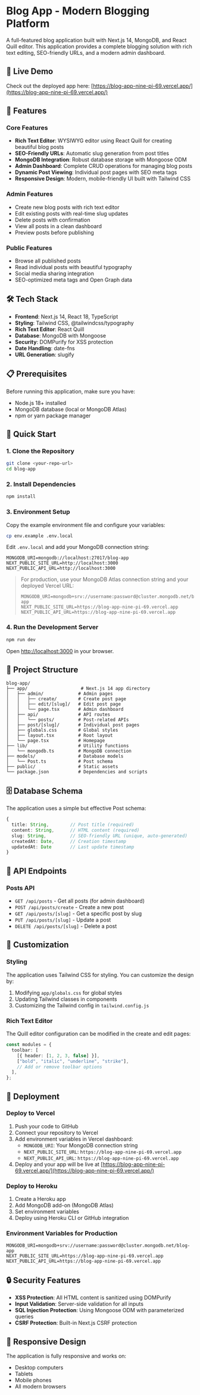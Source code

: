 # Blog App - Modern Blogging Platform

A full-featured blog application built with Next.js 14, MongoDB, and React Quill editor. This application provides a complete blogging solution with rich text editing, SEO-friendly URLs, and a modern admin dashboard.

## 🚀 Live Demo

Check out the deployed app here: [https://blog-app-nine-pi-69.vercel.app/](https://blog-app-nine-pi-69.vercel.app/)

## 🚀 Features

### Core Features

- **Rich Text Editor**: WYSIWYG editor using React Quill for creating beautiful blog posts
- **SEO-Friendly URLs**: Automatic slug generation from post titles
- **MongoDB Integration**: Robust database storage with Mongoose ODM
- **Admin Dashboard**: Complete CRUD operations for managing blog posts
- **Dynamic Post Viewing**: Individual post pages with SEO meta tags
- **Responsive Design**: Modern, mobile-friendly UI built with Tailwind CSS

### Admin Features

- Create new blog posts with rich text editor
- Edit existing posts with real-time slug updates
- Delete posts with confirmation
- View all posts in a clean dashboard
- Preview posts before publishing

### Public Features

- Browse all published posts
- Read individual posts with beautiful typography
- Social media sharing integration
- SEO-optimized meta tags and Open Graph data

## 🛠️ Tech Stack

- **Frontend**: Next.js 14, React 18, TypeScript
- **Styling**: Tailwind CSS, @tailwindcss/typography
- **Rich Text Editor**: React Quill
- **Database**: MongoDB with Mongoose
- **Security**: DOMPurify for XSS protection
- **Date Handling**: date-fns
- **URL Generation**: slugify

## 📋 Prerequisites

Before running this application, make sure you have:

- Node.js 18+ installed
- MongoDB database (local or MongoDB Atlas)
- npm or yarn package manager

## 🚀 Quick Start

### 1. Clone the Repository

```bash
git clone <your-repo-url>
cd blog-app
```

### 2. Install Dependencies

```bash
npm install
```

### 3. Environment Setup

Copy the example environment file and configure your variables:

```bash
cp env.example .env.local
```

Edit `.env.local` and add your MongoDB connection string:

```env
MONGODB_URI=mongodb://localhost:27017/blog-app
NEXT_PUBLIC_SITE_URL=http://localhost:3000
NEXT_PUBLIC_API_URL=http://localhost:3000
```

> For production, use your MongoDB Atlas connection string and your deployed Vercel URL:
>
> ```env
> MONGODB_URI=mongodb+srv://username:password@cluster.mongodb.net/blog-app
> NEXT_PUBLIC_SITE_URL=https://blog-app-nine-pi-69.vercel.app
> NEXT_PUBLIC_API_URL=https://blog-app-nine-pi-69.vercel.app
> ```

### 4. Run the Development Server

```bash
npm run dev
```

Open [http://localhost:3000](http://localhost:3000) in your browser.

## 📁 Project Structure

```
blog-app/
├── app/                    # Next.js 14 app directory
│   ├── admin/             # Admin pages
│   │   ├── create/        # Create post page
│   │   ├── edit/[slug]/   # Edit post page
│   │   └── page.tsx       # Admin dashboard
│   ├── api/               # API routes
│   │   └── posts/         # Post-related APIs
│   ├── post/[slug]/       # Individual post pages
│   ├── globals.css        # Global styles
│   ├── layout.tsx         # Root layout
│   └── page.tsx           # Homepage
├── lib/                   # Utility functions
│   └── mongodb.ts         # MongoDB connection
├── models/                # Database models
│   └── Post.ts            # Post schema
├── public/                # Static assets
└── package.json           # Dependencies and scripts
```

## 🗄️ Database Schema

The application uses a simple but effective Post schema:

```typescript
{
  title: String,        // Post title (required)
  content: String,      // HTML content (required)
  slug: String,         // SEO-friendly URL (unique, auto-generated)
  createdAt: Date,      // Creation timestamp
  updatedAt: Date       // Last update timestamp
}
```

## 🔧 API Endpoints

### Posts API

- `GET /api/posts` - Get all posts (for admin dashboard)
- `POST /api/posts/create` - Create a new post
- `GET /api/posts/[slug]` - Get a specific post by slug
- `PUT /api/posts/[slug]` - Update a post
- `DELETE /api/posts/[slug]` - Delete a post

## 🎨 Customization

### Styling

The application uses Tailwind CSS for styling. You can customize the design by:

1. Modifying `app/globals.css` for global styles
2. Updating Tailwind classes in components
3. Customizing the Tailwind config in `tailwind.config.js`

### Rich Text Editor

The Quill editor configuration can be modified in the create and edit pages:

```typescript
const modules = {
  toolbar: [
    [{ header: [1, 2, 3, false] }],
    ["bold", "italic", "underline", "strike"],
    // Add or remove toolbar options
  ],
};
```

## 🚀 Deployment

### Deploy to Vercel

1. Push your code to GitHub
2. Connect your repository to Vercel
3. Add environment variables in Vercel dashboard:
   - `MONGODB_URI`: Your MongoDB connection string
   - `NEXT_PUBLIC_SITE_URL`: `https://blog-app-nine-pi-69.vercel.app`
   - `NEXT_PUBLIC_API_URL`: `https://blog-app-nine-pi-69.vercel.app`
4. Deploy and your app will be live at [https://blog-app-nine-pi-69.vercel.app/](https://blog-app-nine-pi-69.vercel.app/)

### Deploy to Heroku

1. Create a Heroku app
2. Add MongoDB add-on (MongoDB Atlas)
3. Set environment variables
4. Deploy using Heroku CLI or GitHub integration

### Environment Variables for Production

```env
MONGODB_URI=mongodb+srv://username:password@cluster.mongodb.net/blog-app
NEXT_PUBLIC_SITE_URL=https://blog-app-nine-pi-69.vercel.app
NEXT_PUBLIC_API_URL=https://blog-app-nine-pi-69.vercel.app
```

## 🔒 Security Features

- **XSS Protection**: All HTML content is sanitized using DOMPurify
- **Input Validation**: Server-side validation for all inputs
- **SQL Injection Protection**: Using Mongoose ODM with parameterized queries
- **CSRF Protection**: Built-in Next.js CSRF protection

## 📱 Responsive Design

The application is fully responsive and works on:

- Desktop computers
- Tablets
- Mobile phones
- All modern browsers
